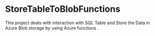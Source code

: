 # StoreTableToBlobFunctions
This project deals with interaction with SQL Table and Store the Data in Azure Blob storage by using Azure functions .
